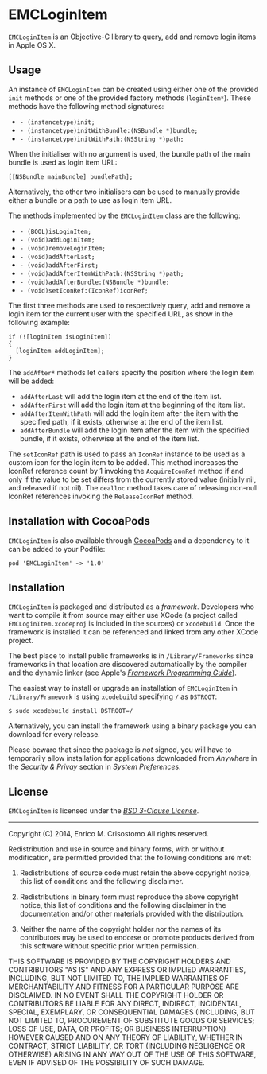 EMCLoginItem
============

`EMCLoginItem` is an Objective-C library to query, add and remove login items
in Apple OS X.

Usage
-----

An instance of `EMCLoginItem` can be created using either one of the provided
`init` methods or one of the provided factory methods (`loginItem*`).  These
methods have the following method signatures:

  * `- (instancetype)init;`
  * `- (instancetype)initWithBundle:(NSBundle *)bundle;`
  * `- (instancetype)initWithPath:(NSString *)path;`

When the initialiser with no argument is used, the bundle path of the main
bundle is used as login item URL:

    [[NSBundle mainBundle] bundlePath];

Alternatively, the other two initialisers can be used to manually provide
either a bundle or a path to use as login item URL.

The methods implemented by the `EMCLoginItem` class are the following:

  * `- (BOOL)isLoginItem;`
  * `- (void)addLoginItem;`
  * `- (void)removeLoginItem;`
  * `- (void)addAfterLast;`
  * `- (void)addAfterFirst;`
  * `- (void)addAfterItemWithPath:(NSString *)path;`
  * `- (void)addAfterBundle:(NSBundle *)bundle;`
  * `- (void)setIconRef:(IconRef)iconRef;`

The first three methods are used to respectively query, add and remove a login
item for the current user with the specified URL, as show in the following
example:

    if (![loginItem isLoginItem])
    {
      [loginItem addLoginItem];
    }

The `addAfter*` methods let callers specify the position where the login item
will be added:

  * `addAfterLast` will add the login item at the end of the item list.
  * `addAfterFirst` will add the login item at the beginning of the item list.
  * `addAfterItemWithPath` will add the login item after the item with the
    specified path, if it exists, otherwise at the end of the item list.
  * `addAfterBundle` will add the login item after the item with the
    specified bundle, if it exists, otherwise at the end of the item list.

The `setIconRef` path is used to pass an `IconRef` instance to be used as a
custom icon for the login item to be added.  This method increases the IconRef
reference count by 1 invoking the `AcquireIconRef` method if and only if the
value to be set differs from the currently stored value (initially nil, and
released if not nil).  The `dealloc` method takes care of releasing non-null
IconRef references invoking the `ReleaseIconRef` method.

Installation with CocoaPods
---------------------------

`EMCLoginItem` is also available through [CocoaPods][cocoapods] and a
dependency to it can be added to your Podfile:

    pod 'EMCLoginItem' ~> '1.0'

[cocoapods]: http://cocoapods.org

Installation
------------

`EMCLoginItem` is packaged and distributed as a _framework_.  Developers who
want to compile it from source may either use XCode (a project called
`EMCLoginItem.xcodeproj` is included in the sources) or `xcodebuild`.  Once the
framework is installed it can be referenced and linked from any other XCode
project.

The best place to install public frameworks is in `/Library/Frameworks` since
frameworks in that location are discovered automatically by the compiler and
the dynamic linker (see Apple's [_Framework Programming Guide_][fmk]).

[fmk]: https://developer.apple.com/library/mac/documentation/macosx/conceptual/BPFrameworks/Tasks/InstallingFrameworks.html

The easiest way to install or upgrade an installation of `EMCLoginItem` in
`/Library/Framework` is using `xcodebuild` specifying `/` as `DSTROOT`:

    $ sudo xcodebuild install DSTROOT=/

Alternatively, you can install the framework using a binary package you can
download for every release.

Please beware that since the package is _not_
signed, you will have to temporarily allow installation for applications
downloaded from _Anywhere_ in the _Security & Privay_ section in
_System Preferences_.

License
-------

`EMCLoginItem` is licensed under the [_BSD 3-Clause License_][bsd3].

[bsd3]: http://opensource.org/licenses/BSD-3-Clause

-----

Copyright (C) 2014, Enrico M. Crisostomo
All rights reserved.

Redistribution and use in source and binary forms, with or without
modification, are permitted provided that the following conditions are met:

  1. Redistributions of source code must retain the above copyright notice, 
     this list of conditions and the following disclaimer.

  2. Redistributions in binary form must reproduce the above copyright notice,
     this list of conditions and the following disclaimer in the documentation
     and/or other materials provided with the distribution.

  3. Neither the name of the copyright holder nor the names of its contributors
     may be used to endorse or promote products derived from this software
     without specific prior written permission.

THIS SOFTWARE IS PROVIDED BY THE COPYRIGHT HOLDERS AND CONTRIBUTORS "AS IS" AND
ANY EXPRESS OR IMPLIED WARRANTIES, INCLUDING, BUT NOT LIMITED TO, THE IMPLIED
WARRANTIES OF MERCHANTABILITY AND FITNESS FOR A PARTICULAR PURPOSE ARE
DISCLAIMED. IN NO EVENT SHALL THE COPYRIGHT HOLDER OR CONTRIBUTORS BE LIABLE
FOR ANY DIRECT, INDIRECT, INCIDENTAL, SPECIAL, EXEMPLARY, OR CONSEQUENTIAL
DAMAGES (INCLUDING, BUT NOT LIMITED TO, PROCUREMENT OF SUBSTITUTE GOODS OR
SERVICES; LOSS OF USE, DATA, OR PROFITS; OR BUSINESS INTERRUPTION) HOWEVER
CAUSED AND ON ANY THEORY OF LIABILITY, WHETHER IN CONTRACT, STRICT LIABILITY,
OR TORT (INCLUDING NEGLIGENCE OR OTHERWISE) ARISING IN ANY WAY OUT OF THE USE
OF THIS SOFTWARE, EVEN IF ADVISED OF THE POSSIBILITY OF SUCH DAMAGE.
